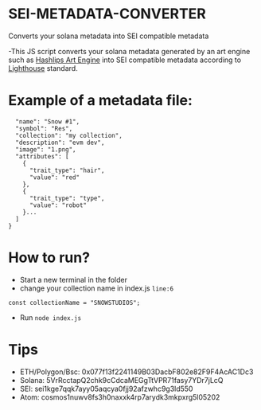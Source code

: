 # SEI-METADATA-CONVERTER
Converts your solana metadata into SEI compatible metadata

-This JS script converts your solana metadata generated by an art engine such as [Hashlips Art Engine](https://github.com/HashLips/hashlips_art_engine) into SEI compatible metadata according to [Lighthouse](https://webump.xyz/lighthouse-basics/docs#metadata-cw-2981-lighthouse-edition) standard.

# Example of a metadata file: 

```{
  "name": "Snow #1",
  "symbol": "Res",
  "collection": "my collection",
  "description": "evm dev",
  "image": "1.png",
  "attributes": [
    {
      "trait_type": "hair",
      "value": "red"
    },
    {
      "trait_type": "type",
      "value": "robot"
    }...
  ]
}
```

# How to run? 
- Start a new terminal in the folder
- change your collection name in index.js `line:6`
```
const collectionName = "SNOWSTUDIOS";
```
- Run `node index.js`

# Tips
- ETH/Polygon/Bsc: 0x077f13f2241149B03DacbF802e82F9F4AcAC1Dc3
- Solana: 5VrRcctapQ2chk9cCdcaMEGgTtVPR71fasy7YDr7jLcQ
- SEI: sei1kge7qqk7ayy05aqcya0fjj92afzwhc9g3ld550
- Atom: cosmos1nuwv8fs3h0naxxk4rp7arydk3mkpxrg5l05202
